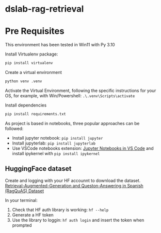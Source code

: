 # dslab-rag-retrieval

# Pre Requisites

This environment has been tested in Win11 with Py 3.10

Install Virtualenv package:
```bash
pip install virtualenv
```

Create a virtual environment
```bash
python venv .venv
```

Activate the Virtual Environment,
following the specific instructions for your OS,
for example, with Win/Powershell: `.\.venv\Scripts\activate`


Install dependencies
```bash
pip install requirements.txt
```

As project is based in notebooks, three popular approaches can be followed:
* Install jupyter notebook: `pip install jupyter`
* Install jupyterlab: `pip install jupyterlab`
* Use VSCode notebooks extension: [Jupyter Notebooks in VS Code](https://code.visualstudio.com/docs/datascience/jupyter-notebooks) 
and install ipykernel with `pip install ipykernel`

## HuggingFace dataset
Create and logging with your HF accounnt to download the dataset.
[Retrieval-Augmented-Generation and Queston-Answering in Spanish (RagQuAS) Dataset](https://huggingface.co/datasets/IIC/RagQuAS)

In your terminal:
1. Check that HF auth library is working: `hf --help`
2. Generate a HF token
3. Use the library to loggin: `hf auth login` and insert the token when prompted 



